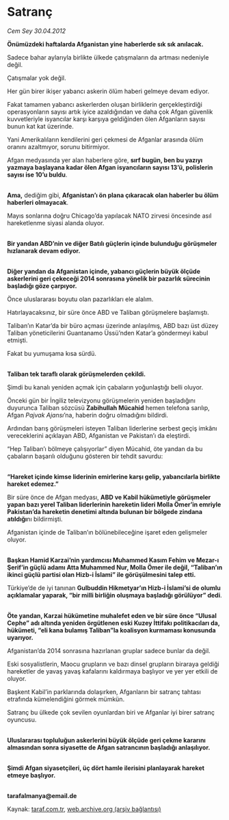 # Satranç

*Cem Sey 30.04.2012*

<div class="yazi"><p><b>Önümüzdeki haftalarda Afganistan yine haberlerde sık sık anılacak.</b></p>
<p>Sadece bahar aylarıyla birlikte ülkede çatışmaların da artması nedeniyle değil.</p>
<p>Çatışmalar yok değil.</p>
<p>Her gün birer ikişer yabancı askerin ölüm haberi gelmeye devam ediyor.</p>
<p>Fakat tamamen yabancı askerlerden oluşan birliklerin gerçekleştirdiği operasyonların sayısı artık iyice azaldığından ve daha çok Afgan güvenlik kuvvetleriyle isyancılar karşı karşıya geldiğinden ölen Afganların sayısı bunun kat kat üzerinde.</p>
<p>Yani Amerikalıların kendilerini geri çekmesi de Afganlar arasında ölüm oranını azaltmıyor, sorunu bitirmiyor.</p>
<p>Afgan medyasında yer alan haberlere göre, <b>sırf bugün, ben bu yazıyı yazmaya başlayana kadar ölen Afgan isyancıların sayısı 13’ü, polislerin sayısı ise 10’u buldu</b>.</p>
<p><b><br/>Ama,</b> dediğim gibi, <b>Afganistan’ı ön plana çıkaracak olan haberler bu ölüm haberleri olmayacak</b>.</p>
<p>Mayıs sonlarına doğru Chicago’da yapılacak NATO zirvesi öncesinde asıl hareketlenme siyasi alanda oluyor.</p>
<p><b><br/>Bir yandan ABD’nin ve diğer Batılı güçlerin içinde bulunduğu görüşmeler hızlanarak devam ediyor.</b></p>
<p><b><br/>Diğer yandan da Afganistan içinde, yabancı güçlerin büyük ölçüde askerlerini geri çekeceği 2014 sonrasına yönelik bir pazarlık sürecinin başladığı göze çarpıyor.</b></p>
<p>Önce uluslararası boyutu olan pazarlıkları ele alalım.</p>
<p>Hatırlayacaksınız, bir süre önce ABD ve Taliban görüşmelere başlamıştı.</p>
<p>Taliban’ın Katar’da bir büro açması üzerinde anlaşılmış, ABD bazı üst düzey Taliban yöneticilerini Guantanamo Üssü’nden Katar’a göndermeyi kabul etmişti.</p>
<p>Fakat bu yumuşama kısa sürdü.</p>
<p><b><br/>Taliban tek taraflı olarak görüşmelerden çekildi.</b></p>
<p>Şimdi bu kanalı yeniden açmak için çabaların yoğunlaştığı belli oluyor.</p>
<p>Önceki gün bir İngiliz televizyonu görüşmelerin yeniden başladığını duyurunca Taliban sözcüsü <b>Zabihullah Mücahid</b> hemen telefona sarılıp, Afgan <i>Pajvak Ajansı</i>’na, haberin doğru olmadığını bildirdi.</p>
<p>Ardından barış görüşmeleri isteyen Taliban liderlerine serbest geçiş imkânı vereceklerini açıklayan ABD, Afganistan ve Pakistan’ı da eleştirdi.</p>
<p>“Hep Taliban’ı bölmeye çalışıyorlar” diyen Mücahid, öte yandan da bu çabaların başarılı olduğunu gösteren bir tehdit savurdu:</p>
<p><b><br/>“Hareket içinde kimse liderinin emirlerine karşı gelip, yabancılarla birlikte hareket edemez.”</b></p>
<p>Bir süre önce de Afgan medyası, <b>ABD ve Kabil hükümetiyle görüşmeler yapan bazı yerel Taliban liderlerinin hareketin lideri Molla Ömer’in emriyle Pakistan’da hareketin denetimi altında bulunan bir bölgede zindana atıldığı</b>nı bildirmişti.</p>
<p>Afganistan içinde de Taliban’ın bölünebileceğine işaret eden gelişmeler oluyor.</p>
<p><b><br/>Başkan Hamid Karzai’nin yardımcısı Muhammed Kasım Fehim ve Mezar-ı Şerif’in güçlü adamı Atta Muhammed Nur, Molla Ömer ile değil, “Taliban’ın ikinci güçlü partisi olan Hizb-i İslami” ile görüşülmesini talep etti.</b></p>
<p>Türkiye’de de iyi tanınan <b>Gulbuddin Hikmetyar’ın Hizb-i İslami’si de olumlu açıklamalar yaparak, “bir milli birliğin oluşmaya başladığı görülüyor” dedi</b>.</p>
<p><b><br/>Öte yandan, Karzai hükümetine muhalefet eden ve bir süre önce “Ulusal Cephe” adı altında yeniden örgütlenen eski Kuzey İttifakı politikacıları da, hükümeti, “eli kana bulamış Taliban”la koalisyon kurmaması konusunda uyarıyor.</b></p>
<p>Afganistan’da 2014 sonrasına hazırlanan gruplar sadece bunlar da değil.</p>
<p>Eski sosyalistlerin, Maocu grupların ve bazı dinsel grupların biraraya geldiği hareketler de yavaş yavaş kafalarını kaldırmaya başlıyor ve yer yer etkili de oluyor.</p>
<p>Başkent Kabil’in parklarında dolaşırken, Afganların bir satranç tahtası etrafında kümelendiğini görmek mümkün.</p>
<p>Satranç bu ülkede çok sevilen oyunlardan biri ve Afganlar iyi birer satranç oyuncusu.</p>
<p><b><br/>Uluslararası topluluğun askerlerini büyük ölçüde geri çekme kararını almasından sonra siyasette de Afgan satrancının başladığı anlaşılıyor.</b></p>
<p><b><br/>Şimdi Afgan siyasetçileri, üç dört hamle ilerisini planlayarak hareket etmeye başlıyor.</b></p>
<p><b><br/>tarafalmanya@email.de</b></p>
</div>

Kaynak: [taraf.com.tr](http://www.taraf.com.tr/cem-sey/makale-satranc.htm), [web.archive.org (arşiv bağlantısı)](http://web.archive.org/web/20131107135428/http://www.taraf.com.tr/cem-sey/makale-satranc.htm)
